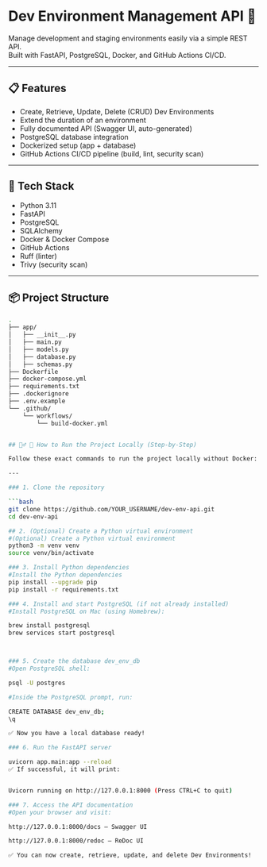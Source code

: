# Dev Environment Management API 🚀

Manage development and staging environments easily via a simple REST API.  
Built with FastAPI, PostgreSQL, Docker, and GitHub Actions CI/CD.

---

## 📋 Features

- Create, Retrieve, Update, Delete (CRUD) Dev Environments
- Extend the duration of an environment
- Fully documented API (Swagger UI, auto-generated)
- PostgreSQL database integration
- Dockerized setup (app + database)
- GitHub Actions CI/CD pipeline (build, lint, security scan)

---

## 🚀 Tech Stack

- Python 3.11
- FastAPI
- PostgreSQL
- SQLAlchemy
- Docker & Docker Compose
- GitHub Actions
- Ruff (linter)
- Trivy (security scan)

---

## 📦 Project Structure

```bash
.
├── app/
│   ├── __init__.py
│   ├── main.py
│   ├── models.py
│   ├── database.py
│   ├── schemas.py
├── Dockerfile
├── docker-compose.yml
├── requirements.txt
├── .dockerignore
├── .env.example
└── .github/
    └── workflows/
        └── build-docker.yml


## 🏃‍♂️ 🚀 How to Run the Project Locally (Step-by-Step)

Follow these exact commands to run the project locally without Docker:

---

### 1. Clone the repository

```bash
git clone https://github.com/YOUR_USERNAME/dev-env-api.git
cd dev-env-api

## 2. (Optional) Create a Python virtual environment
#(Optional) Create a Python virtual environment
python3 -m venv venv
source venv/bin/activate

### 3. Install Python dependencies
#Install the Python dependencies
pip install --upgrade pip
pip install -r requirements.txt

### 4. Install and start PostgreSQL (if not already installed)
#Install PostgreSQL on Mac (using Homebrew):

brew install postgresql
brew services start postgresql



### 5. Create the database dev_env_db
#Open PostgreSQL shell:

psql -U postgres

#Inside the PostgreSQL prompt, run:

CREATE DATABASE dev_env_db;
\q

✅ Now you have a local database ready!

### 6. Run the FastAPI server

uvicorn app.main:app --reload
✅ If successful, it will print:


Uvicorn running on http://127.0.0.1:8000 (Press CTRL+C to quit)

### 7. Access the API documentation
#Open your browser and visit:

http://127.0.0.1:8000/docs — Swagger UI

http://127.0.0.1:8000/redoc — ReDoc UI

✅ You can now create, retrieve, update, and delete Dev Environments!